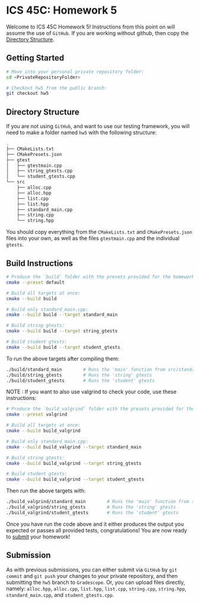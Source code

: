 # ICS 45C: Homework 5 

Welcome to ICS 45C Homework 5! Instructions from this point on will assume the use of `GitHub`.
If you are working without github, then copy the [Directory Structure](#directory-structure).

## Getting Started

```bash
# Move into your personal private repository folder:
cd <PrivateRepositoryFolder>

# Checkout hw5 from the public branch:
git checkout hw5
```

## Directory Structure

If you are not using `GitHub`, and want to use our testing framework, you will need to make a folder
named `hw5` with the following structure:

```bash
.
├── CMakeLists.txt
├── CMakePresets.json
├── gtest
│   ├── gtestmain.cpp
│   ├── string_gtests.cpp
│   └── student_gtests.cpp
└── src
    ├── alloc.cpp
    ├── alloc.hpp
    ├── list.cpp
    ├── list.hpp
    ├── standard_main.cpp
    ├── string.cpp
    └── string.hpp
```

You should copy everything from the `CMakeLists.txt` and `CMakePresets.json` files into your own,
as well as the files `gtestmain.cpp` and the individual `gtests`.

## Build Instructions

```bash
# Produce the `build` folder with the presets provided for the homework:
cmake --preset default

# Build all targets at once:
cmake --build build

# Build only standard_main.cpp:
cmake --build build --target standard_main

# Build string gtests:
cmake --build build --target string_gtests

# Build student gtests:
cmake --build build --target student_gtests
```

To run the above targets after compiling them:

```bash
./build/standard_main        # Runs the 'main' function from src/standard_main.cpp
./build/string_gtests        # Runs the 'string' gtests
./build/student_gtests       # Runs the 'student' gtests
```

NOTE : If you want to also use valgrind to check your code, use these instructions:

```bash
# Produce the `build_valgrind` folder with the presets provided for the homework:
cmake --preset valgrind

# Build all targets at once:
cmake --build build_valgrind

# Build only standard_main.cpp:
cmake --build build_valgrind --target standard_main

# Build string gtests:
cmake --build build_valgrind --target string_gtests

# Build student gtests:
cmake --build build_valgrind --target student_gtests
```

Then run the above targets with:

```bash
./build_valgrind/standard_main        # Runs the 'main' function from src/standard_main.cpp
./build_valgrind/string_gtests        # Runs the 'string' gtests
./build_valgrind/student_gtests       # Runs the 'student' gtests
```

Once you have run the code above and it either produces the output you expected or passes
all provided tests, congratulations! You are now ready to [submit](#submission) your homework!

## Submission

As with previous submissions, you can either submit via `GitHub` by `git commit` and `git push` your
changes to your private repository, and then submitting the `hw5` branch to `Gradescope`. Or, you can
upload files directly, namely: `alloc.hpp`, `alloc.cpp`, `list.hpp`, `list.cpp`, `string.cpp`,
`string.hpp`, `standard_main.cpp`, and `student_gtests.cpp`.
